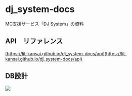 # dj_system-docs
MC支援サービス「DJ System」の資料

## API　リファレンス
[https://lit-kansai.github.io/dj_system-docs/api](https://lit-kansai.github.io/dj_system-docs/api)

## DB設計

![](https://lit-kansai.github.io/dj_system-docs/db/dj.svg)
